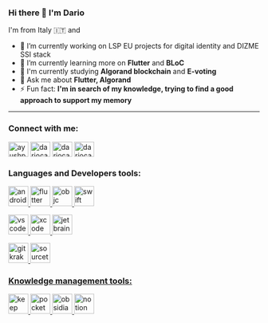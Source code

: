 ### Hi there 👋 I'm Dario
I'm from Italy 🇮🇹 and
- 🔭 I’m currently working on LSP EU projects for digital identity and DIZME SSI stack
- 🌱 I’m currently learning more on **Flutter** and **BLoC**
- 📖 I'm currently studying **Algorand blockchain** and **E-voting**
- 💬 Ask me about **Flutter, Algorand** 
- ⚡ Fun fact: **I'm in search of my knowledge, trying to find a good approach to support my memory** 

---
<h3 align="left">Connect with me:</h3>
<p align="left">
<a href="https://twitter.com/ayushpgupta" target="blank"><img align="center" src="https://cdn.jsdelivr.net/npm/simple-icons@3.0.1/icons/twitter.svg" alt="ayushpgupta" height="30" width="40" /></a>
<a href="https://linkedin.com/in/dariocast94" target="blank"><img align="center" src="https://cdn.jsdelivr.net/npm/simple-icons@3.0.1/icons/linkedin.svg" alt="dariocast94" height="30" width="40" /></a>
<a href="https://instagram.com/dariocast94" target="blank"><img align="center" src="https://cdn.jsdelivr.net/npm/simple-icons@3.0.1/icons/instagram.svg" alt="dariocast94" height="30" width="40" /></a>
<a href="https://www.facebook.com/dariocast94/" target="blank"><img align="center" src="https://cdn.jsdelivr.net/npm/simple-icons@3.0.1/icons/facebook.svg" alt="dariocast94" height="30" width="40" /></a>
</p>

<h3 align="left">Languages and Developers tools:</h3>
<p align="left"> <a href="https://developer.android.com" target="_blank"> <img src="https://www.vectorlogo.zone/logos/android/android-official.svg" alt="android" width="40" height="40"/> </a> <a href="https://flutter.dev" target="_blank"> <img src="https://www.vectorlogo.zone/logos/flutterio/flutterio-icon.svg" alt="flutter" width="40" height="40"/ </a> 
  <a href="https://developer.apple.com/library/archive/documentation/Cocoa/Conceptual/ProgrammingWithObjectiveC/Introduction/Introduction.html" target="_blank"> <img src="https://www.vectorlogo.zone/logos/apple_objectivec/apple_objectivec-icon.svg" alt="objc" width="40" height="40"/ </a>
    <a href="https://www.apple.com/it/swift/" target="_blank"> <img src="https://www.vectorlogo.zone/logos/swift/swift-vertical.svg" alt="swift" width="40" height="40"/ </a></p>
  
  
  <p><a href="https://code.visualstudio.com/" target="_blank"> <img src="https://www.vectorlogo.zone/logos/visualstudio_code/visualstudio_code-icon.svg" alt="vscode" width="40" height="40"/ </a> <a href="https://developer.apple.com/xcode/" target="_blank"> <img src="https://www.vectorlogo.zone/logos/apple_xcode/apple_xcode-icon.svg" alt="xcode" width="40" height="40"/ </a> <a href="https://www.jetbrains.com/" target="_blank"> <img src="https://www.vectorlogo.zone/logos/jetbrains/jetbrains-icon.svg" alt="jetbrains" width="40" height="40"/ </a></p>
<p>
  <a href="https://www.gitkraken.com/" target="_blank"> <img src="https://www.vectorlogo.zone/logos/gitkraken/gitkraken-icon.svg" alt="gitkraken" width="40" height="40"/ </a>
    <a href="https://www.sourcetreeapp.com/" target="_blank"> <img src="https://raw.githubusercontent.com/gilbarbara/logos/master/logos/sourcetree.svg" alt="sourcetree" width="40" height="40"/ </a>
</p>
    <h3 align="left">Knowledge management tools:</h3>
    <p>
    <a href="https://keep.google.com/" target="_blank"> <img src="https://raw.githubusercontent.com/gilbarbara/logos/master/logos/google-keep.svg" alt="keep" width="40" height="40"/ </a>
      <a href="https://getpocket.com/" target="_blank"> <img src="https://www.vectorlogo.zone/logos/getpocket/getpocket-tile.svg" alt="pocket" width="40" height="40"/ </a>
        <a href="https://obsidian.md/" target="_blank"> <img src="https://forum.obsidian.md/uploads/default/original/1X/bf119bd48f748f4fd2d65f2d1bb05d3c806883b5.png" alt="obsidian" width="40" height="40"/ </a>
          <a href="https://notion.so/" target="_blank"> <img src="https://raw.githubusercontent.com/simple-icons/simple-icons/master/icons/notion.svg" alt="notion" width="40" height="40"/ </a>
    </p>
